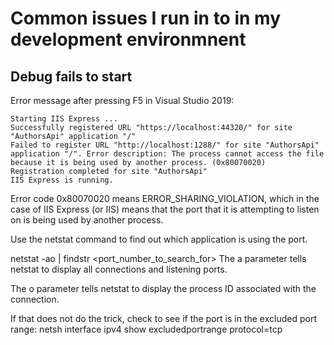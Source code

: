 # Common issues I run in to in my development environmnent

## Debug fails to start
Error message after pressing F5 in Visual Studio 2019:
```
Starting IIS Express ...
Successfully registered URL "https://localhost:44320/" for site "AuthorsApi" application "/"
Failed to register URL "http://localhost:1288/" for site "AuthorsApi" application "/". Error description: The process cannot access the file because it is being used by another process. (0x80070020)
Registration completed for site "AuthorsApi"
IIS Express is running.
```

Error code 0x80070020 means ERROR_SHARING_VIOLATION, which in the case of IIS Express (or IIS) means that the port that it is attempting to listen on is being used by another process.

Use the netstat command to find out which application is using the port.

netstat -ao | findstr <port_number_to_search_for>
The a parameter tells netstat to display all connections and listening ports.

The o parameter tells netstat to display the process ID associated with the connection.


If that does not do the trick, check to see if the port is in the excluded port range:
netsh interface ipv4 show excludedportrange protocol=tcp
